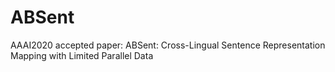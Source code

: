 # ABSent
AAAI2020 accepted paper: ABSent: Cross-Lingual Sentence Representation Mapping with Limited Parallel Data
